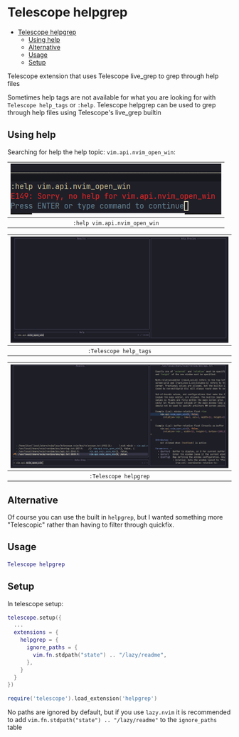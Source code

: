 # Telescope helpgrep

<!--toc:start-->

- [Telescope helpgrep](#telescope-helpgrep)
  - [Using help](#using-help)
  - [Alternative](#alternative)
  - [Usage](#usage)
  - [Setup](#setup)
  <!--toc:end-->

Telescope extension that uses Telescope live_grep to grep through help files

Sometimes help tags are not available for what you are looking for with
`Telescope help_tags` or `:help`. Telescope helpgrep can be used to grep through
help files using Telescope's live_grep builtin

## Using help

Searching for help the help topic: `vim.api.nvim_open_win`:

| ![help](https://github.com/catgoose/telescope-helpgrep.nvim/blob/7c52e4840ee0f404d8f79d3a457d6214a073c1e9/helpgrep3.png "help") |
| :-----------------------------------------------------------------------------------------------------------------------------: |
|                                                  `:help vim.api.nvim_open_win`                                                  |

| ![Telescope helptags](https://github.com/catgoose/telescope-helpgrep.nvim/blob/7c52e4840ee0f404d8f79d3a457d6214a073c1e9/helpgrep1.png "Telescope help_tags") |
| :----------------------------------------------------------------------------------------------------------------------------------------------------------: |
|                                                                    `:Telescope help_tags`                                                                    |

| ![Telescope helpgrep](https://github.com/catgoose/telescope-helpgrep.nvim/blob/7c52e4840ee0f404d8f79d3a457d6214a073c1e9/helpgrep2.png "Telescope helpgrep") |
| :---------------------------------------------------------------------------------------------------------------------------------------------------------: |
|                                                                    `:Telescope helpgrep`                                                                    |

## Alternative

Of course you can use the built in `helpgrep`, but I wanted something more
"Telescopic" rather than having to filter through quickfix.

## Usage

```lua
Telescope helpgrep
```

## Setup

In telescope setup:

```lua
telescope.setup({
  ...
  extensions = {
    helpgrep = {
      ignore_paths = {
        vim.fn.stdpath("state") .. "/lazy/readme",
      },
    }
  }
})
```

```lua
require('telescope').load_extension('helpgrep')
```

No paths are ignored by default, but if you use `lazy.nvim` it is recommended
to add `vim.fn.stdpath("state") .. "/lazy/readme"` to the `ignore_paths` table
